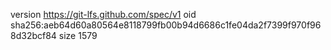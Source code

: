 version https://git-lfs.github.com/spec/v1
oid sha256:aeb64d60a80564e8118799fb00b94d6686c1fe04da2f7399f970f968d32bcf84
size 1579
